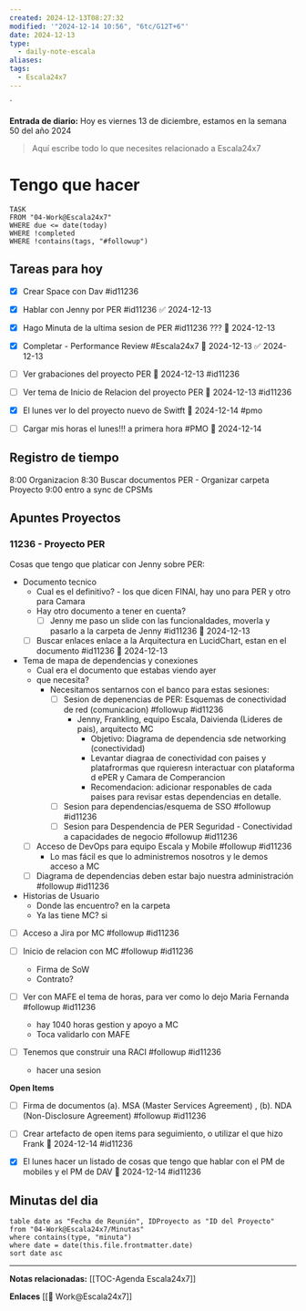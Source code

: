 ```yaml
---
created: 2024-12-13T08:27:32
modified: '"2024-12-14 10:56", "6tc/G12T+6"'
date: 2024-12-13
type:
  - daily-note-escala
aliases: 
tags:
  - Escala24x7
---
```

`


**Entrada de diario:** 
Hoy es viernes 13 de diciembre, estamos en la semana 50 del año 2024

> Aquí escribe todo lo que necesites relacionado a Escala24x7


# Tengo que hacer

```dataview
TASK 
FROM "04-Work@Escala24x7"
WHERE due <= date(today) 
WHERE !completed 
WHERE !contains(tags, "#followup")  
```


## Tareas para hoy
- [x] Crear Space con Dav #id11236
- [x] Hablar con Jenny por PER #id11236 ✅ 2024-12-13
- [x] Hago Minuta de la ultima sesion de PER #id11236 ??? 📅 2024-12-13
- [x] Completar - Performance Review #Escala24x7 📅 2024-12-13 ✅ 2024-12-13
- [ ] Ver grabaciones del proyecto PER 📅 2024-12-13 #id11236
- [ ] Ver tema de Inicio de Relacion del proyecto PER 📅 2024-12-13  #id11236

- [x] El lunes ver lo del proyecto nuevo de Switft 📅 2024-12-14  #pmo
- [ ] Cargar mis horas el lunes!!! a primera hora #PMO  📅 2024-12-14
## Registro de tiempo
8:00 Organizacion
8:30 Buscar documentos PER - Organizar carpeta Proyecto
9:00 entro a sync de CPSMs




## Apuntes Proyectos

### 11236 - Proyecto PER

Cosas que tengo que platicar con Jenny sobre PER:
- Documento tecnico
	- Cual es el definitivo? - los que dicen FINAl, hay uno para PER y otro para Camara
	- Hay otro documento a tener en cuenta?
		- [ ] Jenny me paso un slide con las funcionaldades, moverla y pasarlo a la carpeta de Jenny #id11236  📅 2024-12-13 
	- [ ] Buscar enlaces enlace a la Arquitectura en LucidChart, estan en el documento #id11236 📅 2024-12-13 
- Tema de mapa de dependencias y conexiones
	- Cual era el documento que estabas viendo ayer
	- que necesita? 
		- Necesitamos sentarnos con el banco para estas sesiones:
			- [ ] Sesion de depenencias de PER: Esquemas de conectividad de red (comunicacion) #followup #id11236
				- Jenny, Frankling, equipo Escala, Daivienda (Lideres de pais), arquitecto MC
					- Objetivo: Diagrama de dependencia sde networking (conectividad)
					- Levantar diagraa de conectividad con paises y platafrormas que rquieresn interactuar con plataforma d ePER y Camara de Comperancion
					- Recomendacion: adicionar responables de cada paises para revisar estas dependencias en detalle.
			- [ ] Sesion para dependencias/esquema de SSO #followup #id11236
			- [ ] Sesion para Despendencia de PER Seguridad - Conectividad a capacidades de negocio #followup #id11236
	- [ ] Acceso de DevOps para equipo Escala y Mobile #followup #id11236
		- Lo mas fácil es que lo administremos nosotros y le demos acceso a MC
	- [ ] Diagrama de dependencias deben estar bajo nuestra administración #followup  #id11236
- Historias de Usuario
	- Donde las encuentro? en la carpeta
	- Ya las tiene MC? si
- [ ] Acceso a Jira por MC #followup #id11236
- [ ] Inicio de relacion con MC #followup #id11236
	- Firma de SoW
	- Contrato?

- [ ] Ver con MAFE el tema de horas, para ver como lo dejo Maria Fernanda #followup #id11236
	- hay 1040 horas gestion y apoyo a MC
	- Toca validarlo con MAFE
- [ ] Tenemos que construir una RACI #followup #id11236
	- hacer una sesion

**Open Items**
- [ ] Firma de documentos (a). MSA (Master Services Agreement)  , (b). NDA (Non-Disclosure Agreement) #followup #id11236
- [ ] Crear artefacto de open items para seguimiento, o utilizar el que hizo Frank 📅 2024-12-14  #id11236
- [x] El lunes hacer un listado de cosas que tengo que hablar con el PM de mobiles y el PM de DAV 📅 2024-12-14  #id11236


## Minutas del dia
 ```dataview
table date as "Fecha de Reunión", IDProyecto as "ID del Proyecto"
from "04-Work@Escala24x7/Minutas"
where contains(type, "minuta")
where date = date(this.file.frontmatter.date)
sort date asc
```


----
**Notas relacionadas:**
[[TOC-Agenda Escala24x7]]


**Enlaces**
[[👷 Work@Escala24x7]]

